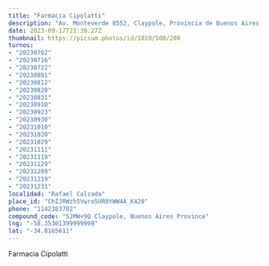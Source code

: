 ```yaml
---
title: "Farmacia Cipolatti"
description: "Av. Monteverde 8552, Claypole, Provincia de Buenos Aires, Argentina"
date: 2023-09-17T22:39:27Z
thumbnail: https://picsum.photos/id/1019/500/200
turnos:
- "20230702"
- "20230716"
- "20230722"
- "20230801"
- "20230812"
- "20230820"
- "20230831"
- "20230910"
- "20230923"
- "20230930"
- "20231010"
- "20231020"
- "20231029"
- "20231111"
- "20231119"
- "20231129"
- "20231209"
- "20231219"
- "20231231"
localidad: "Rafael Calzada"
place_id: "ChIJRWzh5Vwro5UR9YWW4A_K420"
phone: "1142383702"
compound_code: "5JMW+9Q Claypole, Buenos Aires Province"
lng: "-58.35301399999999"
lat: "-34.8165611"
---
```


Farmacia Cipolatti
